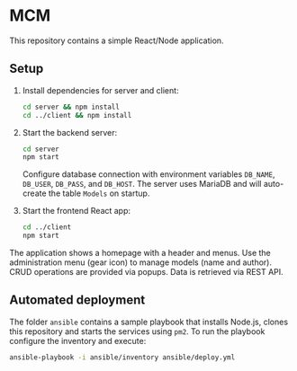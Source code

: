 # MCM

This repository contains a simple React/Node application.

## Setup

1. Install dependencies for server and client:
   ```bash
   cd server && npm install
   cd ../client && npm install
   ```

2. Start the backend server:
   ```bash
   cd server
   npm start
   ```

   Configure database connection with environment variables `DB_NAME`, `DB_USER`, `DB_PASS`, and `DB_HOST`. The server uses MariaDB and will auto-create the table `Models` on startup.

3. Start the frontend React app:
   ```bash
   cd ../client
   npm start
   ```

The application shows a homepage with a header and menus. Use the administration menu (gear icon) to manage models (name and author). CRUD operations are provided via popups. Data is retrieved via REST API.

## Automated deployment

The folder `ansible` contains a sample playbook that installs Node.js,
clones this repository and starts the services using `pm2`.
To run the playbook configure the inventory and execute:

```bash
ansible-playbook -i ansible/inventory ansible/deploy.yml
```

